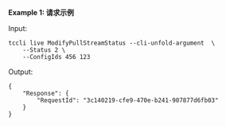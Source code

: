**Example 1: 请求示例**



Input: 

```
tccli live ModifyPullStreamStatus --cli-unfold-argument  \
    --Status 2 \
    --ConfigIds 456 123
```

Output: 
```
{
    "Response": {
        "RequestId": "3c140219-cfe9-470e-b241-907877d6fb03"
    }
}
```

